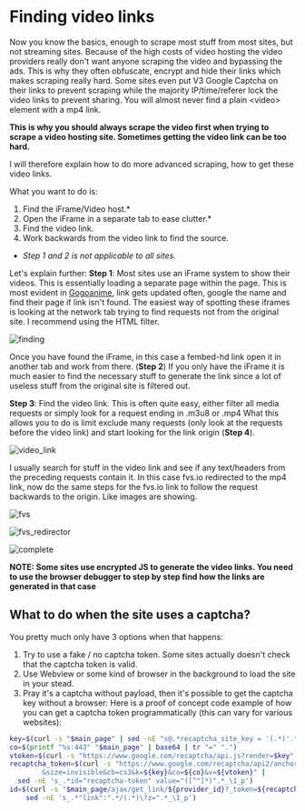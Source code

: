 # Finding video links

Now you know the basics, enough to scrape most stuff from most sites, but not streaming sites.
Because of the high costs of video hosting the video providers really don't want anyone scraping the video and bypassing the ads.
This is why they often obfuscate, encrypt and hide their links which makes scraping really hard.
Some sites even put V3 Google Captcha on their links to prevent scraping while the majority IP/time/referer lock the video links to prevent sharing.
You will almost never find a plain \<video\> element with a mp4 link.

**This is why you should always scrape the video first when trying to scrape a video hosting site. Sometimes getting the video link can be too hard.**

I will therefore explain how to do more advanced scraping, how to get these video links.

What you want to do is:

1. Find the iFrame/Video host.*
2. Open the iFrame in a separate tab to ease clutter.*
3. Find the video link.
4. Work backwards from the video link to find the source.

* *Step 1 and 2 is not applicable to all sites.* 

Let's explain further:
**Step 1**: Most sites use an iFrame system to show their videos. This is essentially loading a separate page within the page. 
This is most evident in [Gogoanime](https://gogoanime.gg/yakusoku-no-neverland-episode-1), link gets updated often, google the name and find their page if link isn't found.
The easiest way of spotting these iframes is looking at the network tab trying to find requests not from the original site. I recommend using the HTML filter.

![finding](https://user-images.githubusercontent.com/46196380/149821806-7426ca0f-133f-4722-8e7f-ebae26ea2ef1.png)
  
Once you have found the iFrame, in this case a fembed-hd link open it in another tab and work from there. (**Step 2**)
If you only have the iFrame it is much easier to find the necessary stuff to generate the link since a lot of useless stuff from the original site is filtered out.

**Step 3**: Find the video link. This is often quite easy, either filter all media requests or simply look for a request ending in .m3u8 or .mp4
What this allows you to do is limit exclude many requests (only look at the requests before the video link) and start looking for the link origin (**Step 4**).

![video_link](https://user-images.githubusercontent.com/46196380/149821919-f65e2f72-b413-4151-a4a3-db7012e2ed18.png)
  
I usually search for stuff in the video link and see if any text/headers from the preceding requests contain it. 
In this case fvs.io redirected to the mp4 link, now do the same steps for the fvs.io link to follow the request backwards to the origin. Like images are showing.

  
![fvs](https://user-images.githubusercontent.com/46196380/149821967-00c01103-5b4a-48dd-be18-e1fdfb967e4c.png)
  
  
  
![fvs_redirector](https://user-images.githubusercontent.com/46196380/149821984-0720addd-40a7-4a9e-a429-fec45ec28901.png)
  
  
  
![complete](https://user-images.githubusercontent.com/46196380/149821989-49b2ba8c-36b1-49a7-a41b-3c69df278a9f.png)

  
  
**NOTE: Some sites use encrypted JS to generate the video links. You need to use the browser debugger to step by step find how the links are generated in that case**

## **What to do when the site uses a captcha?**

You pretty much only have 3 options when that happens:

1. Try to use a fake / no captcha token. Some sites actually doesn't check that the captcha token is valid.
2. Use Webview or some kind of browser in the background to load the site in your stead.
3. Pray it's a captcha without payload, then it's possible to get the captcha key without a browser:
Here is a proof of concept code example of how you can get a captcha token programmatically (this can vary for various websites):
```sh
key=$(curl -s "$main_page" | sed -nE "s@.*recaptcha_site_key = '(.*)'.*@\1@p")
co=$(printf "%s:443" "$main_page" | base64 | tr "=" ".")
vtoken=$(curl -s "https://www.google.com/recaptcha/api.js?render=$key" | sed -nE "s_.*po\.src=.*releases/(.*)/recaptcha.*_\1_p")
recaptcha_token=$(curl -s "https://www.google.com/recaptcha/api2/anchor?ar=1&hl=en\
		&size=invisible&cb=cs3&k=${key}&co=${co}&v=${vtoken}" |
  sed -nE 's_.*id="recaptcha-token" value="([^"]*)".*_\1_p')
id=$(curl -s "$main_page/ajax/get_link/${provider_id}?_token=${recaptcha_token}" |
    sed -nE 's_.*"link":".*/(.*)\?z=".*_\1_p')
```
